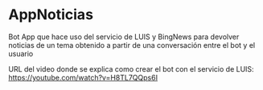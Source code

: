 # AppNoticias
Bot App que hace uso del servicio de LUIS y BingNews para devolver noticias de un tema obtenido a partir de una conversación entre el bot y el usuario

URL del video donde se explica como crear el bot con el servicio de LUIS:
https://youtube.com/watch?v=H8TL7QQps6I
